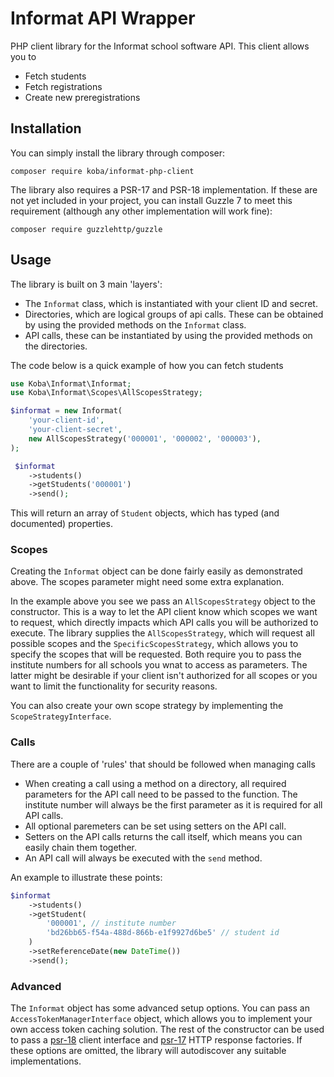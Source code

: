 # Informat API Wrapper
PHP client library for the Informat school software API. This client allows you to 
- Fetch students
- Fetch registrations
- Create new preregistrations

## Installation
You can simply install the library through composer:
```
composer require koba/informat-php-client
```
The library also requires a PSR-17 and PSR-18 implementation. If these are not yet included in your project, you can install Guzzle 7 to meet this requirement (although any other implementation will work fine):
```
composer require guzzlehttp/guzzle
```

## Usage
The library is built on 3 main 'layers':
- The `Informat` class, which is instantiated with your client ID and secret.
- Directories, which are logical groups of api calls. These can be obtained by using the provided methods on the `Informat` class.
- API calls, these can be instantiated by using the provided methods on the directories.

The code below is a quick example of how you can fetch students
```php
use Koba\Informat\Informat;
use Koba\Informat\Scopes\AllScopesStrategy;

$informat = new Informat(
    'your-client-id',
    'your-client-secret',
    new AllScopesStrategy('000001', '000002', '000003'),
);

 $informat
    ->students()
    ->getStudents('000001')
    ->send();
```
This will return an array of `Student` objects, which has typed (and documented) properties.

### Scopes
Creating the `Informat` object can be done fairly easily as demonstrated above. The scopes parameter might need some extra explanation.

In the example above you see we pass an `AllScopesStrategy` object to the constructor. This is a way to let the API client know which scopes we want to request, which directly impacts which API calls you will be authorized to execute. The library supplies the `AllScopesStrategy`, which will request all possible scopes and the `SpecificScopesStrategy`, which allows you to specify the scopes that will be requested. Both require you to pass the institute numbers for all schools you wnat to access as parameters. The latter might be desirable if your client isn't authorized for all scopes or you want to limit the functionality for security reasons.

You can also create your own scope strategy by implementing the `ScopeStrategyInterface`.

### Calls
There are a couple of 'rules' that should be followed when managing calls
- When creating a call using a method on a directory, all required parameters for the API call need to be passed to the function. The institute number will always be the first parameter as it is required for all API calls.
- All optional paremeters can be set using setters on the API call.
- Setters on the API calls returns the call itself, which means you can easily chain them together.
- An API call will always be executed with the `send` method.

An example to illustrate these points:
```php
$informat
    ->students()
    ->getStudent(
        '000001', // institute number
        'bd26bb65-f54a-488d-866b-e1f9927d6be5' // student id
    )
    ->setReferenceDate(new DateTime())
    ->send();
```

### Advanced
The `Informat` object has some advanced setup options. You can pass an `AccessTokenManagerInterface` object, which allows you to implement your own access token caching solution. The rest of the constructor can be used to pass a [psr-18](https://www.php-fig.org/psr/psr-18/) client interface and [psr-17](https://www.php-fig.org/psr/psr-17/) HTTP response factories. If these options are omitted, the library will autodiscover any suitable implementations.